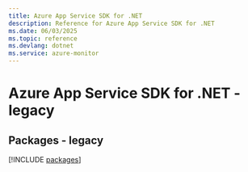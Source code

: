 ```yaml
---
title: Azure App Service SDK for .NET
description: Reference for Azure App Service SDK for .NET
ms.date: 06/03/2025
ms.topic: reference
ms.devlang: dotnet
ms.service: azure-monitor
---
```

# Azure App Service SDK for .NET - legacy
## Packages - legacy
[!INCLUDE [packages](app-service-index.md)]